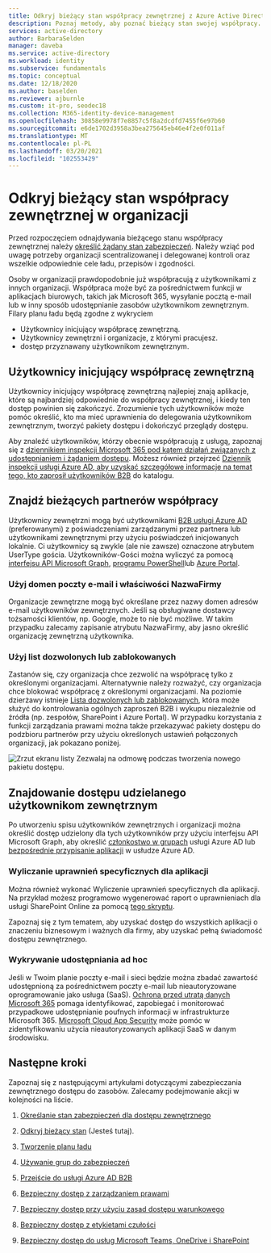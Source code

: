```yaml
---
title: Odkryj bieżący stan współpracy zewnętrznej z Azure Active Directory
description: Poznaj metody, aby poznać bieżący stan swojej współpracy.
services: active-directory
author: BarbaraSelden
manager: daveba
ms.service: active-directory
ms.workload: identity
ms.subservice: fundamentals
ms.topic: conceptual
ms.date: 12/18/2020
ms.author: baselden
ms.reviewer: ajburnle
ms.custom: it-pro, seodec18
ms.collection: M365-identity-device-management
ms.openlocfilehash: 30858e9978f7e8857c5f8a2dcdfd7455f6e97b60
ms.sourcegitcommit: e6de1702d3958a3bea275645eb46e4f2e0f011af
ms.translationtype: MT
ms.contentlocale: pl-PL
ms.lasthandoff: 03/20/2021
ms.locfileid: "102553429"
---
```

# <a name="discover-the-current-state-of-external-collaboration-in-your-organization"></a>Odkryj bieżący stan współpracy zewnętrznej w organizacji 

Przed rozpoczęciem odnajdywania bieżącego stanu współpracy zewnętrznej należy [określić żądany stan zabezpieczeń](1-secure-access-posture.md). Należy wziąć pod uwagę potrzeby organizacji scentralizowanej i delegowanej kontroli oraz wszelkie odpowiednie cele ładu, przepisów i zgodności. 

Osoby w organizacji prawdopodobnie już współpracują z użytkownikami z innych organizacji. Współpraca może być za pośrednictwem funkcji w aplikacjach biurowych, takich jak Microsoft 365, wysyłanie pocztą e-mail lub w inny sposób udostępnianie zasobów użytkownikom zewnętrznym. Filary planu ładu będą zgodne z wykryciem 
*   Użytkownicy inicjujący współpracę zewnętrzną.
*   Użytkownicy zewnętrzni i organizacje, z którymi pracujesz.
*   dostęp przyznawany użytkownikom zewnętrznym.


## <a name="users-initiating-external-collaboration"></a>Użytkownicy inicjujący współpracę zewnętrzną

Użytkownicy inicjujący współpracę zewnętrzną najlepiej znają aplikacje, które są najbardziej odpowiednie do współpracy zewnętrznej, i kiedy ten dostęp powinien się zakończyć. Zrozumienie tych użytkowników może pomóc określić, kto ma mieć uprawnienia do delegowania użytkownikom zewnętrznym, tworzyć pakiety dostępu i dokończyć przeglądy dostępu.

Aby znaleźć użytkowników, którzy obecnie współpracują z usługą, zapoznaj się z [dziennikiem inspekcji Microsoft 365 pod kątem działań związanych z udostępnianiem i żądaniem dostępu](/microsoft-365/compliance/search-the-audit-log-in-security-and-compliance#sharing-and-access-request-activities). Możesz również przejrzeć [Dziennik inspekcji usługi Azure AD, aby uzyskać szczegółowe informacje na temat tego, kto zaprosił użytkowników B2B](../external-identities/auditing-and-reporting.md) do katalogu.

## <a name="find-current-collaboration-partners"></a>Znajdź bieżących partnerów współpracy

Użytkownicy zewnętrzni mogą być użytkownikami [B2B usługi Azure AD](../external-identities/what-is-b2b.md) (preferowanymi) z poświadczeniami zarządzanymi przez partnera lub użytkownikami zewnętrznymi przy użyciu poświadczeń inicjowanych lokalnie. Ci użytkownicy są zwykle (ale nie zawsze) oznaczone atrybutem UserType gościa. Użytkowników-Gości można wyliczyć za pomocą [interfejsu API Microsoft Graph](/graph/api/user-list?tabs=http), [programu PowerShell](/graph/api/user-list?tabs=http)lub [Azure Portal](../enterprise-users/users-bulk-download.md).

### <a name="use-email-domains-and-companyname-property"></a>Użyj domen poczty e-mail i właściwości NazwaFirmy

Organizacje zewnętrzne mogą być określane przez nazwy domen adresów e-mail użytkowników zewnętrznych. Jeśli są obsługiwane dostawcy tożsamości klientów, np. Google, może to nie być możliwe. W takim przypadku zalecamy zapisanie atrybutu NazwaFirmy, aby jasno określić organizację zewnętrzną użytkownika.

### <a name="use-allow-or-deny-lists"></a>Użyj list dozwolonych lub zablokowanych

Zastanów się, czy organizacja chce zezwolić na współpracę tylko z określonymi organizacjami. Alternatywnie należy rozważyć, czy organizacja chce blokować współpracę z określonymi organizacjami.  Na poziomie dzierżawy istnieje [Lista dozwolonych lub zablokowanych](../external-identities/allow-deny-list.md), która może służyć do kontrolowania ogólnych zaproszeń B2B i wykupu niezależnie od źródła (np. zespołów, SharePoint i Azure Portal).
W przypadku korzystania z funkcji zarządzania prawami można także przekazywać pakiety dostępu do podzbioru partnerów przy użyciu określonych ustawień połączonych organizacji, jak pokazano poniżej.


![Zrzut ekranu listy Zezwalaj na odmowę podczas tworzenia nowego pakietu dostępu.](media/secure-external-access/2-new-access-package.png)


## <a name="find-access-being-granted-to-external-users"></a>Znajdowanie dostępu udzielanego użytkownikom zewnętrznym

Po utworzeniu spisu użytkowników zewnętrznych i organizacji można określić dostęp udzielony dla tych użytkowników przy użyciu interfejsu API Microsoft Graph, aby określić [członkostwo w grupach](/graph/api/resources/groups-overview) usługi Azure AD lub [bezpośrednie przypisanie aplikacji](/graph/api/resources/approleassignment) w usłudze Azure AD.


### <a name="enumerate-application-specific-permissions"></a>Wyliczanie uprawnień specyficznych dla aplikacji

Można również wykonać Wyliczenie uprawnień specyficznych dla aplikacji. Na przykład możesz programowo wygenerować raport o uprawnieniach dla usługi SharePoint Online za pomocą [tego skryptu](https://gallery.technet.microsoft.com/office/SharePoint-Online-c9ec4f64).

Zapoznaj się z tym tematem, aby uzyskać dostęp do wszystkich aplikacji o znaczeniu biznesowym i ważnych dla firmy, aby uzyskać pełną świadomość dostępu zewnętrznego.

### <a name="detect-ad-hoc-sharing"></a>Wykrywanie udostępniania ad hoc
Jeśli w Twoim planie poczty e-mail i sieci będzie można zbadać zawartość udostępnioną za pośrednictwem poczty e-mail lub nieautoryzowane oprogramowanie jako usługa (SaaS). [Ochrona przed utratą danych Microsoft 365](/microsoft-365/compliance/data-loss-prevention-policies) pomaga identyfikować, zapobiegać i monitorować przypadkowe udostępnianie poufnych informacji w infrastrukturze Microsoft 365. [Microsoft Cloud App Security](https://www.microsoft.com/microsoft-365/enterprise-mobility-security/cloud-app-security) może pomóc w zidentyfikowaniu użycia nieautoryzowanych aplikacji SaaS w danym środowisku.

## <a name="next-steps"></a>Następne kroki

Zapoznaj się z następującymi artykułami dotyczącymi zabezpieczania zewnętrznego dostępu do zasobów. Zalecamy podejmowanie akcji w kolejności na liście.

1. [Określanie stan zabezpieczeń dla dostępu zewnętrznego](1-secure-access-posture.md)

2. [Odkryj bieżący stan](2-secure-access-current-state.md) (Jesteś tutaj).

3. [Tworzenie planu ładu](3-secure-access-plan.md)

4. [Używanie grup do zabezpieczeń](4-secure-access-groups.md)

5. [Przejście do usługi Azure AD B2B](5-secure-access-b2b.md)

6. [Bezpieczny dostęp z zarządzaniem prawami](6-secure-access-entitlement-managment.md)

7. [Bezpieczny dostęp przy użyciu zasad dostępu warunkowego](7-secure-access-conditional-access.md)

8. [Bezpieczny dostęp z etykietami czułości](8-secure-access-sensitivity-labels.md)

9. [Bezpieczny dostęp do usług Microsoft Teams, OneDrive i SharePoint](9-secure-access-teams-sharepoint.md)
